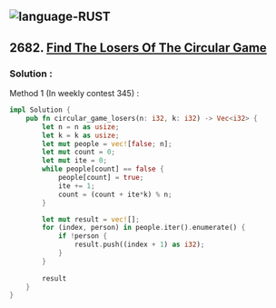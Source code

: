 ![language-RUST](https://img.shields.io/badge/%20-RUST-8d4004?style=for-the-badge&logo=RUST)
---

## 2682. [Find The Losers Of The Circular Game](https://leetcode.com/problems/find-the-losers-of-the-circular-game)

### Solution :

Method 1 (In weekly contest 345) :
```rust
impl Solution {
    pub fn circular_game_losers(n: i32, k: i32) -> Vec<i32> {
        let n = n as usize;
        let k = k as usize;
        let mut people = vec![false; n];
        let mut count = 0;
        let mut ite = 0;
        while people[count] == false {
            people[count] = true;
            ite += 1;
            count = (count + ite*k) % n;
        }

        let mut result = vec![];
        for (index, person) in people.iter().enumerate() {
            if !person {
                result.push((index + 1) as i32);
            }
        }
        
        result
    }
}
```
